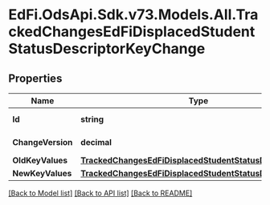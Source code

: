 # EdFi.OdsApi.Sdk.v73.Models.All.TrackedChangesEdFiDisplacedStudentStatusDescriptorKeyChange

## Properties

Name | Type | Description | Notes
------------ | ------------- | ------------- | -------------
**Id** | **string** | Resource identifier | [optional] 
**ChangeVersion** | **decimal** | Change version | [optional] 
**OldKeyValues** | [**TrackedChangesEdFiDisplacedStudentStatusDescriptorKey**](TrackedChangesEdFiDisplacedStudentStatusDescriptorKey.md) |  | [optional] 
**NewKeyValues** | [**TrackedChangesEdFiDisplacedStudentStatusDescriptorKey**](TrackedChangesEdFiDisplacedStudentStatusDescriptorKey.md) |  | [optional] 

[[Back to Model list]](../../README.md#documentation-for-models) [[Back to API list]](../../README.md#documentation-for-api-endpoints) [[Back to README]](../../README.md)


